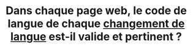 ---
title: Dans chaque page web, le code de langue de chaque [changement de langue](#changement-de-langue) est-il valide et pertinent ?
---